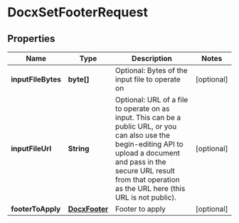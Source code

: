 
# DocxSetFooterRequest

## Properties
Name | Type | Description | Notes
------------ | ------------- | ------------- | -------------
**inputFileBytes** | **byte[]** | Optional: Bytes of the input file to operate on |  [optional]
**inputFileUrl** | **String** | Optional: URL of a file to operate on as input.  This can be a public URL, or you can also use the begin-editing API to upload a document and pass in the secure URL result from that operation as the URL here (this URL is not public). |  [optional]
**footerToApply** | [**DocxFooter**](DocxFooter.md) | Footer to apply |  [optional]



